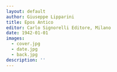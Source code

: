 ```yaml
---
layout: default
author: Giuseppe Lipparini
title: Epos Antico
editor: Carlo Signorelli Editore, Milano
date: 1942-01-01
images:
  - cover.jpg
  - date.jpg
  - back.jpg
description: ''
---
```

